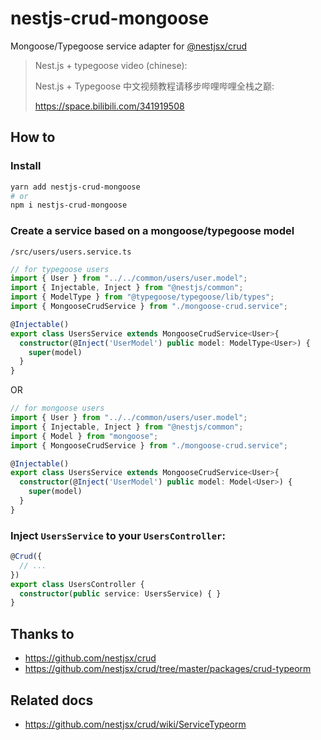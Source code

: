 # nestjs-crud-mongoose
Mongoose/Typegoose service adapter for [@nestjsx/crud](https://github.com/nestjsx/crud)

> Nest.js + typegoose video (chinese):
> 
> Nest.js + Typegoose 中文视频教程请移步哔哩哔哩全栈之巅:
>
> https://space.bilibili.com/341919508


## How to

### Install

```bash
yarn add nestjs-crud-mongoose
# or
npm i nestjs-crud-mongoose
```

### Create a service based on a mongoose/typegoose model
`/src/users/users.service.ts`

```ts
// for typegoose users
import { User } from "../../common/users/user.model";
import { Injectable, Inject } from "@nestjs/common";
import { ModelType } from "@typegoose/typegoose/lib/types";
import { MongooseCrudService } from "./mongoose-crud.service";

@Injectable()
export class UsersService extends MongooseCrudService<User>{
  constructor(@Inject('UserModel') public model: ModelType<User>) {
    super(model)
  }
}
```

OR

```ts
// for mongoose users
import { User } from "../../common/users/user.model";
import { Injectable, Inject } from "@nestjs/common";
import { Model } from "mongoose";
import { MongooseCrudService } from "./mongoose-crud.service";

@Injectable()
export class UsersService extends MongooseCrudService<User>{
  constructor(@Inject('UserModel') public model: Model<User>) {
    super(model)
  }
}

```

### Inject `UsersService` to your `UsersController`:

```ts
@Crud({
  // ...
})
export class UsersController {
  constructor(public service: UsersService) { }
}
```


## Thanks to

- https://github.com/nestjsx/crud
- https://github.com/nestjsx/crud/tree/master/packages/crud-typeorm

## Related docs
- https://github.com/nestjsx/crud/wiki/ServiceTypeorm